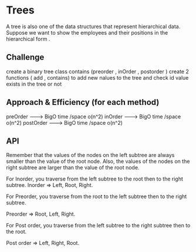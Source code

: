 # Trees
<!-- Short summary or background information -->
A tree is also one of the data structures that represent hierarchical data. Suppose we want to show the employees and their positions in the hierarchical form .

## Challenge
<!-- Description of the challenge -->
create a binary tree class contains (preorder , inOrder , postorder )
create 2 functions  ( add , contains) to add new nalues to the tree and check id value exists in the tree or not 

## Approach & Efficiency (for each method)
<!-- What approach did you take? Why? What is the Big O space/time for this approach? -->
preOrder ---> BigO time /space o(n^2) 
inOrder ---> BigO time /space o(n^2)
postOrder ---> BigO time /space o(n^2) 
## API
<!-- Description of each method publicly available in each of your trees -->
Remember that the values of the nodes on the left subtree are always smaller than the value of the root node. Also, the values of the nodes on the right subtree are larger than the value of the root node.

For Inorder, you traverse from the left subtree to the root then to the right subtree.
Inorder => Left, Root, Right.

For Preorder, you traverse from the root to the left subtree then to the right subtree.

Preorder => Root, Left, Right.

For Post order, you traverse from the left subtree to the right subtree then to the root.

Post order => Left, Right, Root.